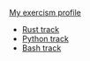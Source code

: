 [My exercism profile](https://exercism.org/profiles/jimmychu0807)

- [Rust track](./rust)
- [Python track](./python)
- [Bash track](./bash)

